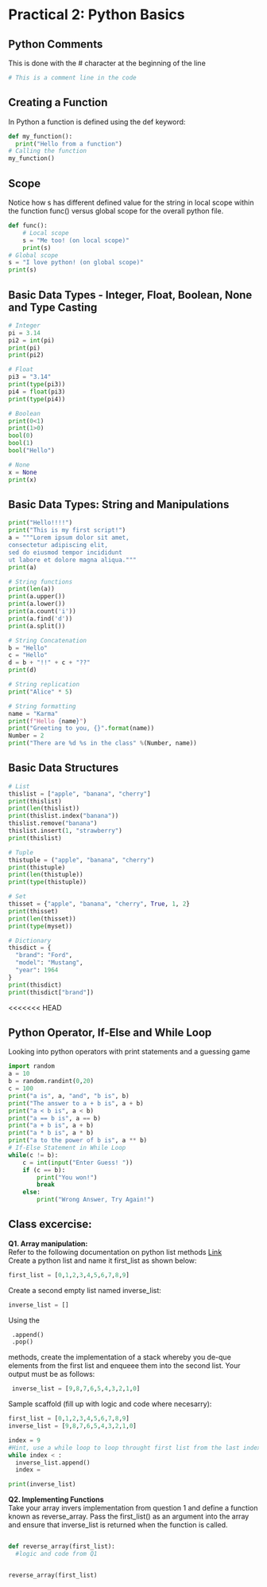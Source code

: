 # Practical 2: Python Basics

## Python Comments
This is done with the # character at the beginning of the line
```python
# This is a comment line in the code
```

## Creating a Function
In Python a function is defined using the def keyword:
```python
def my_function():
  print("Hello from a function")
# Calling the function
my_function() 
```

## Scope
Notice how s has different defined value for the string in local scope within the function func() versus global scope for the overall python file.
```python
def func():
    # Local scope
    s = "Me too! (on local scope)"
    print(s)
# Global scope
s = "I love python! (on global scope)"
print(s)
```

## Basic Data Types - Integer, Float, Boolean, None and Type Casting
```python
# Integer
pi = 3.14
pi2 = int(pi)
print(pi)
print(pi2)

# Float
pi3 = "3.14"
print(type(pi3))
pi4 = float(pi3)
print(type(pi4))

# Boolean
print(0<1)
print(1>0)
bool(0)
bool(1)
bool("Hello")

# None
x = None
print(x)
```
## Basic Data Types: String and Manipulations
``` Python
print("Hello!!!!")
print("This is my first script!")
a = """Lorem ipsum dolor sit amet,
consectetur adipiscing elit,
sed do eiusmod tempor incididunt
ut labore et dolore magna aliqua."""
print(a)

# String functions
print(len(a))
print(a.upper())
print(a.lower())
print(a.count('i'))
print(a.find('d'))
print(a.split())

# String Concatenation
b = "Hello"
c = "Hello"
d = b + "!!" + c + "??"
print(d)

# String replication
print("Alice" * 5)

# String formatting
name = "Karma"
print(f"Hello {name}")
print("Greeting to you, {}".format(name))
Number = 2
print("There are %d %s in the class" %(Number, name))
```

## Basic Data Structures
```python
# List
thislist = ["apple", "banana", "cherry"]
print(thislist)
print(len(thislist))
print(thislist.index("banana"))
thislist.remove("banana")
thislist.insert(1, "strawberry")
print(thislist)

# Tuple
thistuple = ("apple", "banana", "cherry")
print(thistuple)
print(len(thistuple))
print(type(thistuple))

# Set
thisset = {"apple", "banana", "cherry", True, 1, 2}
print(thisset)
print(len(thisset))
print(type(myset))

# Dictionary
thisdict = {
  "brand": "Ford",
  "model": "Mustang",
  "year": 1964
}
print(thisdict)
print(thisdict["brand"])
```

<<<<<<< HEAD
## Python Operator, If-Else and While Loop
Looking into python operators with print statements and a guessing game
```python
import random
a = 10
b = random.randint(0,20)
c = 100
print("a is", a, "and", "b is", b)
print("The answer to a + b is", a + b)
print("a < b is", a < b)
print("a == b is", a == b)
print("a + b is", a + b)
print("a * b is", a * b)
print("a to the power of b is", a ** b)
# If-Else Statement in While Loop
while(c != b):
    c = int(input("Enter Guess! "))
    if (c == b):
        print("You won!")
        break
    else:
        print("Wrong Answer, Try Again!")
```

## Class excercise:
**Q1. Array manipulation:**  
Refer to the following documentation on python list methods [Link](https://www.w3schools.com/python/python_ref_list.asp)  
Create a python list and name it first_list as shown below:  
```python 
first_list = [0,1,2,3,4,5,6,7,8,9]
```  
Create a second empty list named inverse_list:  
```python
inverse_list = []
```  
Using the 
```python
 .append() 
 .pop()
 ```
 methods, create the implementation of a stack whereby you de-que elements from the first list
and enqueee them into the second list. Your output must be as follows:
```python
 inverse_list = [9,8,7,6,5,4,3,2,1,0]
 ```

Sample scaffold (fill up with logic and code where necesarry):
```python
first_list = [0,1,2,3,4,5,6,7,8,9]
inverse_list = [9,8,7,6,5,4,3,2,1,0]

index = 9
#Hint, use a while loop to loop throught first list from the last index
while index < :
  inverse_list.append()
  index = 

print(inverse_list)
 ```

**Q2. Implementing Functions**  
Take your array invers implementation from question 1 and define a function known as reverse_array. Pass the 
first_list() as an argument into the array and ensure that inverse_list is returned when the function is called. 

```python

def reverse_array(first_list):
  #logic and code from Q1


reverse_array(first_list)
```  








